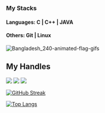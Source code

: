 ### My Stacks
#### Languages: C | C++ | JAVA
#### Others: Git | Linux
![Bangladesh_240-animated-flag-gifs](https://github.com/fahim1049/Beginner-to-Advance/assets/98411093/1f0eba8f-dfe7-45ce-ac10-56a67ca4cfb6)
## My Handles
 [<img src="https://img.shields.io/badge/Nurnabi Fahim-151515?style=for-the-badge&logo=linkedin&logoColor=white">](https://www.linkedin.com/in/fahim1049)
 [<img src="https://img.shields.io/badge/fahim1049-151515?style=for-the-badge&logo=SVG&logoColor=79740e">](https://codeforces.com/profile/fahim35-1049) 
 [<img src="https://img.shields.io/badge/fahim1049-151515?style=for-the-badge&logo=SVG&logoColor=79740e">](https://leetcode.com/fahim1049) 
<!--  CONTRIBUTION AND STREAK BLOCK -->
 [![GitHub Streak](https://github-readme-streak-stats.herokuapp.com/?user=ShahjalalShohag&currStreakNum=2FD3EB&fire=pink&sideLabels=F00&theme=nightowl)](https://git.io/streak-stats)
 
 <!--  TOP LANGUAGES STATISTICS -->
 [![Top Langs](https://github-readme-stats.vercel.app/api/top-langs/?username=ShahjalalShohag&theme=dark&layout=compact&align=right&width=40%)](https://github.com/ShahjalalShohag/github-readme-stats)

